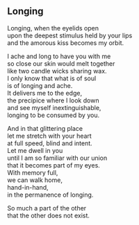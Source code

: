Longing
-------

Longing, when the eyelids open   
upon the deepest stimulus held by your lips  
and the amorous kiss becomes my orbit.  

I ache and long to have you with me  
so close our skin would melt together  
like two candle wicks sharing wax.  
I only know that what is of soul  
is of longing and ache.  
It delivers me to the edge,  
the precipice where I look down  
and see myself inextinguishable,  
longing to be consumed by you.  

And in that glittering place  
let me stretch with your heart   
at full speed, blind and intent.  
Let me dwell in you  
until I am so familiar with our union  
that it becomes part of my eyes.  
With memory full,  
we can walk home,  
hand-in-hand,   
in the permanence of longing.  

So much a part of the other  
that the other does not exist.